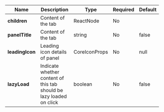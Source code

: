 | **Name**        | **Description**                                                     | **Type**      | **Required** | **Default** |
|-----------------|---------------------------------------------------------------------|---------------|--------------|-------------|
| **children**    | Content of the tab                                                  | ReactNode     | No           |             |
| **panelTitle**  | Content of the tab                                                  | string        | No           | false       |
| **leadingIcon** | Leading icon details of panel                                       | CoreIconProps | No           | null        |
| **lazyLoad**    | Indicate whether content of this tab should be lazy loaded on click | boolean       | No           | false       |
